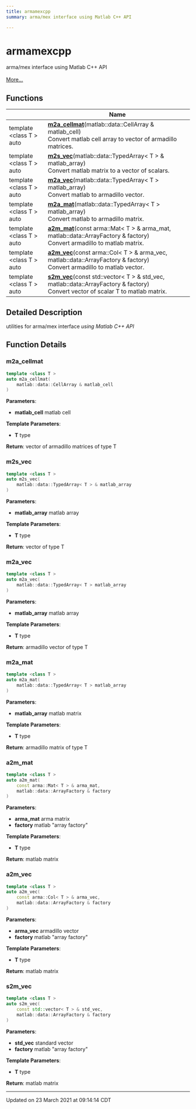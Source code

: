 ```yaml
---
title: armamexcpp
summary: arma/mex interface using Matlab C++ API 

---
```


# armamexcpp

arma/mex interface using Matlab C++ API <br> <br>[More...](#detailed-description)
<br>


## Functions

|                | Name           |
| -------------- | -------------- |
| template <class T \> <br>auto | **[m2a_cellmat](/ldsctrlest/docs/api/namespaces/namespacearmamexcpp/#function-m2a_cellmat)**(matlab::data::CellArray & matlab_cell)<br>Convert matlab cell array to vector of armadillo matrices.  |
| template <class T \> <br>auto | **[m2s_vec](/ldsctrlest/docs/api/namespaces/namespacearmamexcpp/#function-m2s_vec)**(matlab::data::TypedArray< T > & matlab_array)<br>Convert matlab matrix to a vector of scalars.  |
| template <class T \> <br>auto | **[m2a_vec](/ldsctrlest/docs/api/namespaces/namespacearmamexcpp/#function-m2a_vec)**(matlab::data::TypedArray< T > matlab_array)<br>Convert matlab to armadillo vector.  |
| template <class T \> <br>auto | **[m2a_mat](/ldsctrlest/docs/api/namespaces/namespacearmamexcpp/#function-m2a_mat)**(matlab::data::TypedArray< T > matlab_array)<br>Convert matlab to armadillo matrix.  |
| template <class T \> <br>auto | **[a2m_mat](/ldsctrlest/docs/api/namespaces/namespacearmamexcpp/#function-a2m_mat)**(const arma::Mat< T > & arma_mat, matlab::data::ArrayFactory & factory)<br>Convert armadillo to matlab matrix.  |
| template <class T \> <br>auto | **[a2m_vec](/ldsctrlest/docs/api/namespaces/namespacearmamexcpp/#function-a2m_vec)**(const arma::Col< T > & arma_vec, matlab::data::ArrayFactory & factory)<br>Convert armadillo to matlab vector.  |
| template <class T \> <br>auto | **[s2m_vec](/ldsctrlest/docs/api/namespaces/namespacearmamexcpp/#function-s2m_vec)**(const std::vector< T > & std_vec, matlab::data::ArrayFactory & factory)<br>Convert vector of scalar T to matlab matrix.  |

## Detailed Description



utilities for arma/mex interface _using Matlab C++ API_


## Function Details

### m2a_cellmat

```cpp
template <class T >
auto m2a_cellmat(
    matlab::data::CellArray & matlab_cell
)
```



**Parameters**:

  * **matlab_cell** matlab cell


**Template Parameters**:

  * **T** type


**Return**: vector of armadillo matrices of type T 

### m2s_vec

```cpp
template <class T >
auto m2s_vec(
    matlab::data::TypedArray< T > & matlab_array
)
```



**Parameters**:

  * **matlab_array** matlab array


**Template Parameters**:

  * **T** type


**Return**: vector of type T 

### m2a_vec

```cpp
template <class T >
auto m2a_vec(
    matlab::data::TypedArray< T > matlab_array
)
```



**Parameters**:

  * **matlab_array** matlab array


**Template Parameters**:

  * **T** type


**Return**: armadillo vector of type T 

### m2a_mat

```cpp
template <class T >
auto m2a_mat(
    matlab::data::TypedArray< T > matlab_array
)
```



**Parameters**:

  * **matlab_array** matlab matrix


**Template Parameters**:

  * **T** type


**Return**: armadillo matrix of type T 

### a2m_mat

```cpp
template <class T >
auto a2m_mat(
    const arma::Mat< T > & arma_mat,
    matlab::data::ArrayFactory & factory
)
```



**Parameters**:

  * **arma_mat** arma matrix 
  * **factory** matlab "array factory"


**Template Parameters**:

  * **T** type


**Return**: matlab matrix 

### a2m_vec

```cpp
template <class T >
auto a2m_vec(
    const arma::Col< T > & arma_vec,
    matlab::data::ArrayFactory & factory
)
```



**Parameters**:

  * **arma_vec** armadillo vector 
  * **factory** matlab "array factory"


**Template Parameters**:

  * **T** type


**Return**: matlab matrix 

### s2m_vec

```cpp
template <class T >
auto s2m_vec(
    const std::vector< T > & std_vec,
    matlab::data::ArrayFactory & factory
)
```



**Parameters**:

  * **std_vec** standard vector 
  * **factory** matlab "array factory"


**Template Parameters**:

  * **T** type


**Return**: matlab matrix 






-------------------------------

Updated on 23 March 2021 at 09:14:14 CDT
